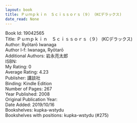 ```yaml
---
layout: book
title: Ｐｕｍｐｋｉｎ　Ｓｃｉｓｓｏｒｓ（９） (KCデラックス)
date_read: None
---
```


Book Id: 19042565<br />
Title: Ｐｕｍｐｋｉｎ　Ｓｃｉｓｓｏｒｓ（９） (KCデラックス)<br />
Author: Ryōtarō Iwanaga<br />
Author l-f: Iwanaga, Ryōtarō<br />
Additional Authors: 岩永亮太郎<br />
ISBN: <br />
My Rating: 0<br />
Average Rating: 4.23<br />
Publisher: 講談社<br />
Binding: Kindle Edition<br />
Number of Pages: 267<br />
Year Published: 2008<br />
Original Publication Year: <br />
Date Added: 2019/10/16<br />
Bookshelves: kupka-wstydu<br />
Bookshelves with positions: kupka-wstydu (#275)<br />

